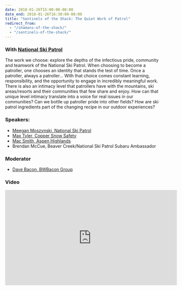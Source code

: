 ```yaml
---
date: 2018-01-26T15:00:00-08:00
date_end: 2018-01-26T16:30:00-08:00
title: "Sentinels of the Shack: The Quiet Work of Patrol"
redirect_from:
  - "/shamans-of-the-shack/"
  - "/sentinels-of-the-shack/"
---
```


### With [National Ski Patrol](https://www.nsp.org/)

The work we choose: explore the depths of the infectious pride, community and teamwork of the National Ski Patrol. When choosing to become a patroller, one chooses an identity that stands the test of time.  Once a patroller, always a patroller...  With that choice comes constant learning, responsibility, and the opportunity to engage in incredibly meaningful work. There is also an intimacy level that patrollers have with the mountains, ski areas/resorts and their communities that few share and enjoy. How can that unique level intimacy translate into a voice for real issues in our communities? Can we bottle up patroller pride into other fields?  How are ski patrol ingredients part of the changing recipe in our outdoor experiences?

### Speakers:
- [Meegan Moszynski, National Ski Patrol](https://www.nsp.org/)
- [Max Tyler, Copper Snow Safety](http://www.coppercolorado.com/)
- [Mac Smith, Aspen Highlands](https://www.aspensnowmass.com/our-mountains/aspen-highlands)
- Brendan McCue, Beaver Creek/National Ski Patrol Subaru Ambassador

### Moderator
- [Dave Bacon, BWBacon Group](http://www.bwbacon.com/)

### Video
<iframe src="https://www.facebook.com/plugins/video.php?href=https%3A%2F%2Fwww.facebook.com%2FSomethingIndependent%2Fvideos%2F1587820497921979%2F&show_text=0&width=560" width="560" height="311" style="border:none;overflow:hidden" scrolling="no" frameborder="0" allowTransparency="true" allowFullScreen="true"></iframe>
